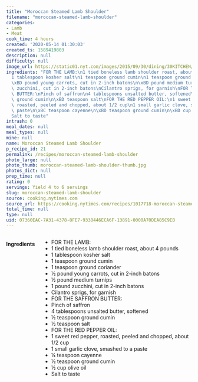 ```yaml
---
title: "Moroccan Steamed Lamb Shoulder"
filename: "moroccan-steamed-lamb-shoulder"
categories:
- Lamb
- Meat
cook_time: 4 hours
created: '2020-05-14 01:30:03'
created_ts: 1589419803
description: null
difficulty: null
image_url: https://static01.nyt.com/images/2015/09/30/dining/30KITCHEN/30KITCHEN-articleLarge.jpg
ingredients: "FOR THE LAMB:\n1 tied boneless lamb shoulder roast, about 4 pounds\n\
  1 tablespoon kosher salt\n1 teaspoon ground cumin\n1 teaspoon ground coriander\n\
  \xBD pound young carrots, cut in 2-inch batons\n\xBD pound medium turnips\n1 pound\
  \ zucchini, cut in 2-inch batons\nCilantro sprigs, for garnish\nFOR THE SAFFRON\
  \ BUTTER:\nPinch of saffron\n4 tablespoons unsalted butter, softened\n\xBD teaspoon\
  \ ground cumin\n\xBD teaspoon salt\nFOR THE RED PEPPER OIL:\n1 sweet red pepper,\
  \ roasted, peeled and chopped, about 1/2 cup\n1 small garlic clove, smashed to a\
  \ paste\n\xBC teaspoon cayenne\n\xBD teaspoon ground cumin\n\xBD cup olive oil\n\
  Salt to taste"
intrash: 0
meal_dates: null
meal_types: null
mine: null
name: Moroccan Steamed Lamb Shoulder
p_recipe_id: 21
permalink: /recipes/moroccan-steamed-lamb-shoulder
photo_large: null
photo_thumb: moroccan-steamed-lamb-shoulder-thumb.jpg
photos_dict: null
prep_time: null
rating: 0
servings: Yield 4 to 6 servings
slug: moroccan-steamed-lamb-shoulder
source: cooking.nytimes.com
source_url: https://cooking.nytimes.com/recipes/1017718-moroccan-steamed-lamb-shoulder?action=click&module=Global%20Search%20Recipe%20Card&pgType=search&rank=2
total_time: null
type: null
uid: 07360EAC-7A31-4378-8FE7-9338446ECA6F-13891-0000A70DEA85C9EB
---
```

<div class="large-8 medium-7 columns" id="writeup">	</div><!-- #writeup -->
</div><!-- #row-one -->
<div class="row" id="row-two">	<div class="medium-4 small-5 columns" id="ingredients"><h4>Ingredients</h4><div class="box box-ingredients content"><ul>
<li>FOR THE LAMB:</li>
<li>1 tied boneless lamb shoulder roast, about 4 pounds</li>
<li>1 tablespoon kosher salt</li>
<li>1 teaspoon ground cumin</li>
<li>1 teaspoon ground coriander</li>
<li>½ pound young carrots, cut in 2-inch batons</li>
<li>½ pound medium turnips</li>
<li>1 pound zucchini, cut in 2-inch batons</li>
<li>Cilantro sprigs, for garnish</li>
<li>FOR THE SAFFRON BUTTER:</li>
<li>Pinch of saffron</li>
<li>4 tablespoons unsalted butter, softened</li>
<li>½ teaspoon ground cumin</li>
<li>½ teaspoon salt</li>
<li>FOR THE RED PEPPER OIL:</li>
<li>1 sweet red pepper, roasted, peeled and chopped, about 1/2 cup</li>
<li>1 small garlic clove, smashed to a paste</li>
<li>¼ teaspoon cayenne</li>
<li>½ teaspoon ground cumin</li>
<li>½ cup olive oil</li>
<li>Salt to taste</li>
</ul>
</div>	</div>	<div class="medium-6 small-7 columns" id="directions">	</div>